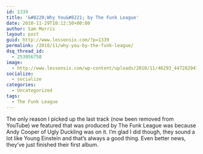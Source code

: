 ```yaml
---
id: 1339
title: '&#8220;Why You&#8221; by The Funk League'
date: 2010-11-29T10:12:50+00:00
author: Sam Morris
layout: post
guid: http://www.lessonsix.com/?p=1339
permalink: /2010/11/why-you-by-the-funk-league/
dsq_thread_id:
  - 253956758
image:
  - http://www.lessonsix.com/wp-content/uploads/2010/11/46293_447282947161_107859477161_5201597_2662122_n.jpg
socialize:
  - socialize
categories:
  - Uncategorized
tags:
  - The Funk League
---
```

The only reason I picked up the last track (now been removed from YouTube) we featured that was produced by The Funk League was because Andy Cooper of Ugly Duckling was on it. I&#8217;m glad I did though, they sound a lot like Young Einstein and that&#8217;s always a good thing. Even better news, they&#8217;ve just finished their first album.



[<img src="http://www.juno.co.uk/flash/api/micro/shared/jr_b_1.gif" border="0" alt="" />](http://www.juno.co.uk/products/why-you/406586-01/)[<img src="http://www.juno.co.uk/flash/api/micro/shared/jr_b_2.gif" border="0" alt="" />](http://www.juno.co.uk/design-your-juno-player/)[<img src="http://www.juno.co.uk/flash/api/micro/shared/jr_b_3.gif" border="0" alt="" />](http://www.juno.co.uk)